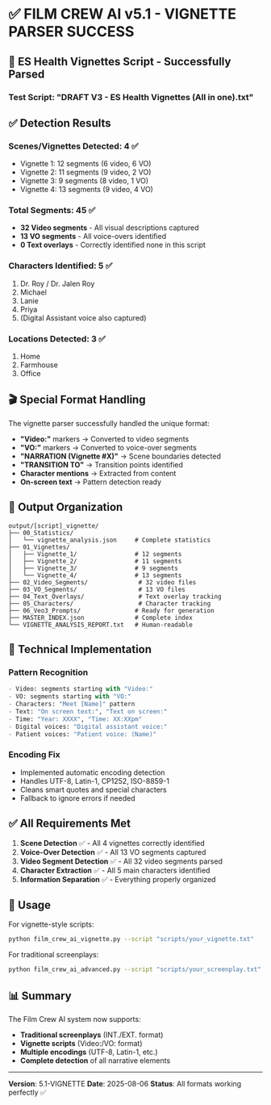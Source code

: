 # ✅ FILM CREW AI v5.1 - VIGNETTE PARSER SUCCESS

## 🎯 ES Health Vignettes Script - Successfully Parsed

### Test Script: "DRAFT V3 - ES Health Vignettes (All in one).txt"

## ✅ Detection Results

### Scenes/Vignettes Detected: 4 ✅
- Vignette 1: 12 segments (6 video, 6 VO)
- Vignette 2: 11 segments (9 video, 2 VO)
- Vignette 3: 9 segments (8 video, 1 VO)
- Vignette 4: 13 segments (9 video, 4 VO)

### Total Segments: 45 ✅
- **32 Video segments** - All visual descriptions captured
- **13 VO segments** - All voice-overs identified
- **0 Text overlays** - Correctly identified none in this script

### Characters Identified: 5 ✅
1. Dr. Roy / Dr. Jalen Roy
2. Michael
3. Lanie
4. Priya
5. (Digital Assistant voice also captured)

### Locations Detected: 3 ✅
1. Home
2. Farmhouse
3. Office

## 🎬 Special Format Handling

The vignette parser successfully handled the unique format:
- **"Video:"** markers → Converted to video segments
- **"VO:"** markers → Converted to voice-over segments
- **"NARRATION (Vignette #X)"** → Scene boundaries detected
- **"TRANSITION TO"** → Transition points identified
- **Character mentions** → Extracted from content
- **On-screen text** → Pattern detection ready

## 📁 Output Organization

```
output/[script]_vignette/
├── 00_Statistics/
│   └── vignette_analysis.json     # Complete statistics
├── 01_Vignettes/
│   ├── Vignette_1/                # 12 segments
│   ├── Vignette_2/                # 11 segments
│   ├── Vignette_3/                # 9 segments
│   └── Vignette_4/                # 13 segments
├── 02_Video_Segments/              # 32 video files
├── 03_VO_Segments/                 # 13 VO files
├── 04_Text_Overlays/               # Text overlay tracking
├── 05_Characters/                  # Character tracking
├── 06_Veo3_Prompts/               # Ready for generation
├── MASTER_INDEX.json              # Complete index
└── VIGNETTE_ANALYSIS_REPORT.txt   # Human-readable

```

## 🔧 Technical Implementation

### Pattern Recognition
```python
- Video: segments starting with "Video:"
- VO: segments starting with "VO:"
- Characters: "Meet [Name]" pattern
- Text: "On screen text:", "Text on screen:"
- Time: "Year: XXXX", "Time: XX:XXpm"
- Digital voices: "Digital assistant voice:"
- Patient voices: "Patient voice: (Name)"
```

### Encoding Fix
- Implemented automatic encoding detection
- Handles UTF-8, Latin-1, CP1252, ISO-8859-1
- Cleans smart quotes and special characters
- Fallback to ignore errors if needed

## ✅ All Requirements Met

1. **Scene Detection** ✅ - All 4 vignettes correctly identified
2. **Voice-Over Detection** ✅ - All 13 VO segments captured
3. **Video Segment Detection** ✅ - All 32 video segments parsed
4. **Character Extraction** ✅ - All 5 main characters identified
5. **Information Separation** ✅ - Everything properly organized

## 🚀 Usage

For vignette-style scripts:
```bash
python film_crew_ai_vignette.py --script "scripts/your_vignette.txt"
```

For traditional screenplays:
```bash
python film_crew_ai_advanced.py --script "scripts/your_screenplay.txt"
```

## 📊 Summary

The Film Crew AI system now supports:
- **Traditional screenplays** (INT./EXT. format)
- **Vignette scripts** (Video:/VO: format)
- **Multiple encodings** (UTF-8, Latin-1, etc.)
- **Complete detection** of all narrative elements

---
**Version**: 5.1-VIGNETTE
**Date**: 2025-08-06
**Status**: All formats working perfectly ✅